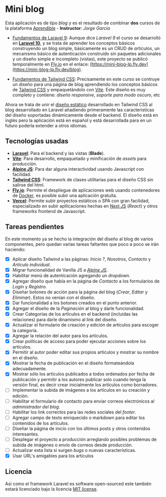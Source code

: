 # Mini blog

Esta aplicación es de tipo *blog* y es el resultado de combinar **dos** cursos de la plataforma [Aprendible](https://aprendible.com/) - **Instructor**: *Jorge García*

- [Fundamentos de Laravel 9](https://aprendible.com/series/fundamentos-de-laravel-9): Aunque dice *Laravel 9* el curso se desarrolló en **[Laravel 10](https://laravel.com/docs/10.x)**, y se trata de aprender los conceptos básicos construyendo un blog simple, básicamente es un CRUD de *artículos*, un mecanismo básico de autenticación construido sin paquetes adicionales y un diseño simple e incompleto (vistas), este proyecto se publicó temporalmente en [Fly.io](https://fly.io/) en el enlace: [https://mini-blog-lp.fly.dev](https://mini-blog-lp.fly.dev/blog).

- [Fundamentos de Tailwind CSS](https://aprendible.com/series/tailwindcss): Precisamente en este curso se contruye un diseño para una página de blog aprendiendo los conceptos básicos de [Tailwind CSS](https://tailwindcss.com/) y empaquetándolo con [Vite](https://vitejs.dev/). Este diseño es muy completo y contiene: *diseño responsive*, *soporte para modo oscuro*, etc

Ahora se trata de unir el [diseño estático](https://tailwindcss-template-drab.vercel.app/) desarrollado en Tailwind CSS al blog desarrollado en Laravel añadiendo primeramente las caracteristicas del diseño soportadas dinámicamente desde el backend. El diseño está en inglés pero la aplicación está en español y está desarrollada para en un futuro poderla extender a otros idiomas.

## Tecnologías usadas

- **[Laravel](https://laravel.com/)**: Para el backend y las vistas (**Blade**).
- **[Vite](https://vitejs.dev/)**: Para desarrollo, empaquetado y minificación de *assets* para producción.
- **[Alpine JS](https://alpinejs.dev/)**: Para dar alguna interactividad usando Javascript con facilidad.
- **[Tailwind CSS](https://tailwindcss.com/)**: Framework de clases utilitarias para el diseño CSS sin salirse del html.
- **[Fly.io](https://fly.io/)**: Permite el despliegue de aplicaciones web usando contenedores de [Docker](https://www.docker.com/), es posible subir una aplicación gratuita.
- **[Vercel](https://vercel.com/)**: Permite subir proyectos estáticos o SPA con gran facilidad, especializado en subir apllicaciones hechas en [Next JS](https://vercel.com/) (*React*) y otros frameworks frontend de Javascript.

## Tareas pendientes

En este momento ya se hecho la integración del diseño al blog de varios componentes, pero quedan varias tareas faltantes que poco a poco se irán haciendo:

- [x] Aplicar diseño Tailwind a las páginas: *Inicio ?*, *Nosotros*, *Contacto* y *Artículo individual*.
- [x] Migrar funcionalidad de Vanilla JS a *[Alpine JS](https://alpinejs.dev/)*.
- [x] Habilitar menú de autenticación agregando un *dropdown*.
- [x] Agregar diseño que había en la página de *Contacto* a los formularios de *Login* y *Registro*.
- [x] Diseñar botones de acción para la página del blog (*Crear*, *Editar* y *Eliminar*). Estos no venían con el diseño.
- [x] Dar funcionalidad a los botones creados en el punto anterior.
- [x] Agregar el diseño de la *Paginación* al blog y darle funcionalidad.
- [x] Crear Categorías de los artículos en el backend (incluidas las relaciones) para darle dinamismo al link del diseño.
- [x] Actualizar el formulario de creación y edición de artículos para escoger la categoría.
- [x] Agregar la relación del autor para los artículos.
- [x] Crear políticas de acceso para poder ejecutar acciones sobre los artículos.
- [x] Permitir al autor poder editar sus propios artículos y mostrar su nombre en el diseño.
- [x] Mostrar la fecha de publicación en el diseño formateándola adecuadamente.
- [x] Mostrar sólo los artículos publicados a todos ordenados por fecha de publicación y permitir a los autores publicar solo cuando tenga la versión final, es decir crear inicialmente los artículos como borradores.
- [ ] Implementar la subida de imágenes a los artículos en su creación y edición.
- [ ] Habilitar el formulario de contacto para enviar correos electrónicos al *administrador del blog*.
- [ ] Habilitar los link correctos para las redes sociales del *footer*.
- [ ] Agregar campo de texto enriquecido o markdown para editar los contenidos de los artículos.
- [ ] Diseñar la página de inicio con los últimos posts y otros contenidos interesantes.
- [ ] Desplegar el proyecto a producción arreglando posibles problemas de subida de imágenes o envío de correos desde producción.
- [ ] Actualizar esta lista si surgen *bugs* o nuevas características.
- [x] Usar URL's amigables para los artículos

## Licencia

Así como el framework Laravel es software open-sourced este también estará licenciado bajo la licencia [MIT license](https://opensource.org/licenses/MIT).
